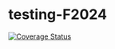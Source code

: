 # testing-F2024

[![Coverage Status](https://coveralls.io/repos/github/USERNAME/REPOSITORY/badge.svg?branch=main)](https://coveralls.io/github/USERNAME/REPOSITORY?branch=main)
